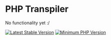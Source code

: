 # PHP Transpiler

No functionality yet :/

[![Latest Stable Version](https://img.shields.io/packagist/v/brownbear/php-transpiler.svg?style=flat-square)](https://packagist.org/packages/brownbear/php-transpiler)
[![Minimum PHP Version](https://img.shields.io/badge/php-%3E%3D%207.0-8892BF.svg?style=flat-square)](https://php.net/)